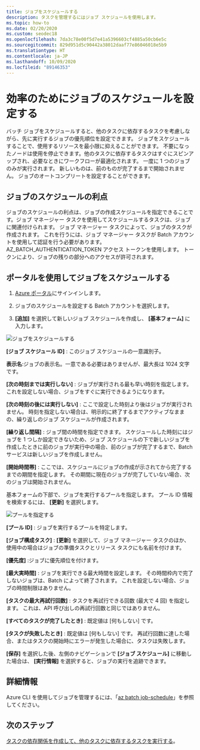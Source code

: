 ```yaml
---
title: ジョブをスケジュールする
description: タスクを管理するにはジョブ スケジュールを使用します。
ms.topic: how-to
ms.date: 02/20/2020
ms.custom: seodec18
ms.openlocfilehash: 7da3c78e00f5d7e41a5396603cf4885a50cb6e5c
ms.sourcegitcommit: 829d951d5c90442a38012daaf77e86046018e5b9
ms.translationtype: HT
ms.contentlocale: ja-JP
ms.lasthandoff: 10/09/2020
ms.locfileid: "89146353"
---
```

# <a name="schedule-jobs-for-efficiency"></a>効率のためにジョブのスケジュールを設定する

バッチ ジョブをスケジュールすると、他のタスクに依存するタスクを考慮しながら、先に実行するジョブの優先順位を設定できます。 ジョブをスケジュールすることで、使用するリソースを最小限に抑えることができます。 不要になったノードは使用を停止できます。他のタスクに依存するタスクはすぐにスピンアップされ、必要なときにワークフローが最適化されます。 一度に 1 つのジョブのみが実行されます。 新しいものは、前のものが完了するまで開始されません。 ジョブのオートコンプリートを設定することができます。 

## <a name="benefit-of-job-scheduling"></a>ジョブのスケジュールの利点

ジョブのスケジュールの利点は、ジョブの作成スケジュールを指定できることです。ジョブ マネージャー タスクを使用してスケジュールするタスクは、ジョブに関連付けられます。 ジョブ マネージャー タスクによって、ジョブのタスクが作成されます。 これを行うには、ジョブ マネージャー タスクが Batch アカウントを使用して認証を行う必要があります。 AZ_BATCH_AUTHENTICATION_TOKEN アクセス トークンを使用します。 トークンにより、ジョブの残りの部分へのアクセスが許可されます。 

## <a name="use-the-portal-to-schedule-a-job"></a>ポータルを使用してジョブをスケジュールする

   1. [Azure ポータル](https://portal.azure.com/)にサインインします。

   2. ジョブのスケジュールを設定する Batch アカウントを選択します。

   3. **[追加]** を選択して新しいジョブ スケジュールを作成し、 **[基本フォーム]** に入力します。



![ジョブをスケジュールする][1]

**[ジョブ スケジュール ID]** : このジョブ スケジュールの一意識別子。

**表示名**:ジョブの表示名。一意である必要はありませんが、最大長は 1024 文字です。

**[次の時刻までは実行しない]** : ジョブが実行される最も早い時刻を指定します。 これを設定しない場合、ジョブをすぐに実行できるようになります。

**[次の時刻の後には実行しない]** : ここで設定した時刻より後はジョブが実行されません。 時刻を指定しない場合は、明示的に終了するまでアクティブなままの、繰り返しのジョブ スケジュールが作成されます。

**[繰り返し間隔]** : ジョブ間の時間を指定できます。 スケジュールした時刻にはジョブを 1 つしか設定できないため、ジョブ スケジュールの下で新しいジョブを作成したときに前のジョブが実行中の場合、前のジョブが完了するまで、Batch サービスは新しいジョブを作成しません。  

**[開始時間帯]** : ここでは、スケジュールにジョブの作成が示されてから完了するまでの期間を指定します。 その期間に現在のジョブが完了していない場合、次のジョブは開始されません。

基本フォームの下部で、ジョブを実行するプールを指定します。 プール ID 情報を検索するには、 **[更新]** を選択します。 

![プールを指定する][2]


**[プール ID]** : ジョブを実行するプールを特定します。

**[ジョブ構成タスク]** : **[更新]** を選択して、ジョブ マネージャー タスクのほか、使用中の場合はジョブの準備タスクとリリース タスクにも名前を付けます。

**[優先度]** :ジョブに優先順位を付けます。

**[最大実時間]** : ジョブを実行できる最大時間を設定します。 その時間枠内で完了しないジョブは、Batch によって終了されます。 これを設定しない場合、ジョブの時間制限はありません。

**[タスクの最大再試行回数]** : タスクを再試行できる回数 (最大で 4 回) を指定します。 これは、API 呼び出しの再試行回数と同じではありません。

**[すべてのタスクが完了したとき]** : 既定値は [何もしない] です。

**[タスクが失敗したとき]** : 既定値は [何もしない] です。 再試行回数に達した場合、またはタスクの開始時にエラーが発生した場合に、タスクは失敗します。 

**[保存]** を選択した後、左側のナビゲーションで **[ジョブ スケジュール]** に移動した場合は、 **[実行情報]** を選択すると、ジョブの実行を追跡できます。


## <a name="for-more-information"></a>詳細情報

Azure CLI を使用してジョブを管理するには、「[az batch job-schedule](/cli/azure/batch/job-schedule)」を参照してください。

## <a name="next-steps"></a>次のステップ

[タスクの依存関係を作成して、他のタスクに依存するタスクを実行する](batch-task-dependencies.md)。





[1]: ./media/batch-job-schedule/add_job_schedule-02.png
[2]: ./media/batch-job-schedule/add_job_schedule-03.png


